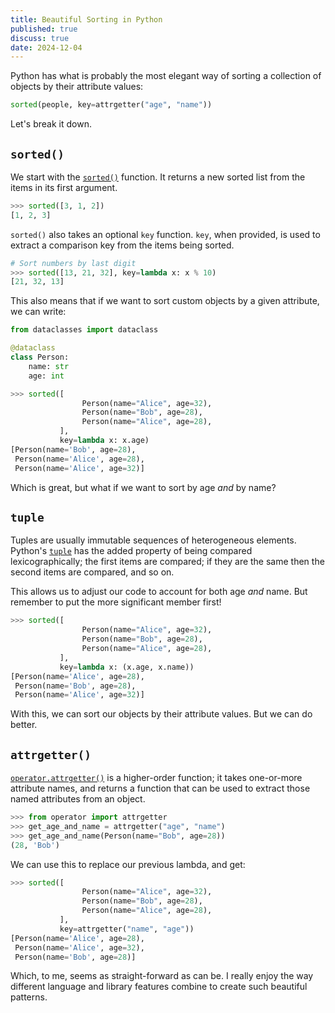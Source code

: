 ```yaml
---
title: Beautiful Sorting in Python
published: true
discuss: true
date: 2024-12-04
---
```


Python has what is probably the most elegant way of sorting a collection of objects by their attribute values:

```python
sorted(people, key=attrgetter("age", "name"))
```

Let's break it down.

## `sorted()`

We start with the [`sorted()`](https://docs.python.org/3/library/functions.html#sorted) function.
It returns a new sorted list from the items in its first argument.

```python
>>> sorted([3, 1, 2])
[1, 2, 3]
```

`sorted()` also takes an optional `key` function.
`key`, when provided, is used to extract a comparison key from the items being sorted.

```python
# Sort numbers by last digit
>>> sorted([13, 21, 32], key=lambda x: x % 10)
[21, 32, 13]
```

This also means that if we want to sort custom objects by a given attribute, we can write:

```python
from dataclasses import dataclass

@dataclass
class Person:
    name: str
    age: int
```

```python
>>> sorted([
                Person(name="Alice", age=32),
                Person(name="Bob", age=28),
                Person(name="Alice", age=28),
           ],
           key=lambda x: x.age)
[Person(name='Bob', age=28),
 Person(name='Alice', age=28),
 Person(name='Alice', age=32)]
```

Which is great, but what if we want to sort by age _and_ by name?

## `tuple`

Tuples are usually immutable sequences of heterogeneous elements.
Python's [`tuple`](https://docs.python.org/3/library/stdtypes.html#tuples) has the added property of being compared lexicographically; the first items are compared; if they are the same then the second items are compared, and so on.

This allows us to adjust our code to account for both age _and_ name.
But remember to put the more significant member first!

```python
>>> sorted([
                Person(name="Alice", age=32),
                Person(name="Bob", age=28),
                Person(name="Alice", age=28),
           ],
           key=lambda x: (x.age, x.name))
[Person(name='Alice', age=28),
 Person(name='Bob', age=28),
 Person(name='Alice', age=32)]
```

With this, we can sort our objects by their attribute values.
But we can do better.

## `attrgetter()`

[`operator.attrgetter()`](https://docs.python.org/3/library/operator.html#operator.attrgetter) is a higher-order function; it takes one-or-more attribute names, and returns a function that can be used to extract those named attributes from an object.

```python
>>> from operator import attrgetter
>>> get_age_and_name = attrgetter("age", "name")
>>> get_age_and_name(Person(name="Bob", age=28))
(28, 'Bob')
```

We can use this to replace our previous lambda, and get:

```python
>>> sorted([
                Person(name="Alice", age=32),
                Person(name="Bob", age=28),
                Person(name="Alice", age=28),
           ],
           key=attrgetter("name", "age"))
[Person(name='Alice', age=28),
 Person(name='Alice', age=32),
 Person(name='Bob', age=28)]
```

Which, to me, seems as straight-forward as can be.
I really enjoy the way different language and library features combine to create such beautiful patterns.
